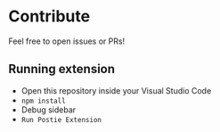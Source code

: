 # Contribute

Feel free to open issues or PRs!

## Running extension

- Open this repository inside your Visual Studio Code
- `npm install`
- Debug sidebar
- `Run Postie Extension`
